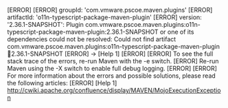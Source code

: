 [ERROR] 
[ERROR] groupId: 'com.vmware.pscoe.maven.plugins'
[ERROR] artifactId: 'o11n-typescript-package-maven-plugin'
[ERROR] version: '2.36.1-SNAPSHOT': Plugin com.vmware.pscoe.maven.plugins:o11n-typescript-package-maven-plugin:2.36.1-SNAPSHOT or one of its dependencies could not be resolved: Could not find artifact com.vmware.pscoe.maven.plugins:o11n-typescript-package-maven-plugin:jar:2.36.1-SNAPSHOT
[ERROR] -> [Help 1]
[ERROR] 
[ERROR] To see the full stack trace of the errors, re-run Maven with the -e switch.
[ERROR] Re-run Maven using the -X switch to enable full debug logging.
[ERROR] 
[ERROR] For more information about the errors and possible solutions, please read the following articles:
[ERROR] [Help 1] http://cwiki.apache.org/confluence/display/MAVEN/MojoExecutionException
